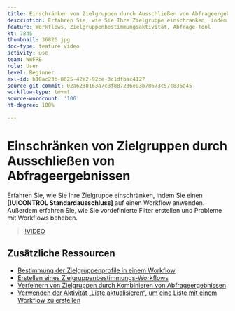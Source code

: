 ```yaml
---
title: Einschränken von Zielgruppen durch Ausschließen von Abfrageergebnissen
description: Erfahren Sie, wie Sie Ihre Zielgruppe einschränken, indem Sie einen Standardausschluss auf einen Workflow anwenden. Außerdem erfahren Sie, wie Sie vordefinierte Filter erstellen und Probleme mit Workflows beheben.
feature: Workflows, Zielgruppenbestimmungsaktivität, Abfrage-Tool
kt: 7845
thumbnail: 36826.jpg
doc-type: feature video
activity: use
team: WWFRE
role: User
level: Beginner
exl-id: b10ac23b-8625-42e2-92ce-3c1dfbac4127
source-git-commit: 02a6238163a7c8f887236e03b78673c57c836a45
workflow-type: tm+mt
source-wordcount: '106'
ht-degree: 100%

---
```


# Einschränken von Zielgruppen durch Ausschließen von Abfrageergebnissen

Erfahren Sie, wie Sie Ihre Zielgruppe einschränken, indem Sie einen **[!UICONTROL Standardausschluss]** auf einen Workflow anwenden. Außerdem erfahren Sie, wie Sie vordefinierte Filter erstellen und Probleme mit Workflows beheben.

>[!VIDEO](https://video.tv.adobe.com/v/36826?quality=12)

## Zusätzliche Ressourcen

* [Bestimmung der Zielgruppenprofile in einem Workflow](/help/profile-management/target-profiles-in-a-workflow.md)
* [Erstellen eines Zielgruppenbestimmungs-Workflows](/help/process-management/create-a-targeting-workflow.md)
* [Verfeinern von Zielgruppen durch Kombinieren von Abfrageergebnissen](/help/process-management/refine-targets-by-combining-query-results.md)
* [Verwenden der Aktivität „Liste aktualisieren“, um eine Liste mit einem Workflow zu erstellen](/help/process-management/use-the-update-list-activity.md)
